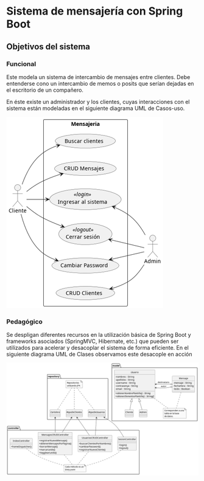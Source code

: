 # Sistema de mensajería con Spring Boot

## Objetivos del sistema

### Funcional

Este modela un sistema de intercambio de mensajes entre clientes. Debe entenderse cono un intercambio de memos o posits que serían dejadas en el escritorio de un compañero.

En éste existe un administrador y los clientes, cuyas interacciones con el sistema están modeladas en el siguiente diagrama UML de Casos-uso.

![](docs/uml/mensajeria-cu.png)

### Pedagógico

Se despligan diferentes recursos en la utilización básica de Spring Boot y frameworks asociados (SpringMVC, Hibernate, etc.) que pueden ser utilizados para acelerar y desacoplar el sistema de forma eficiente. En el siguiente diagrama UML de Clases observamos este desacople en acción

![](docs/uml/mensajeria-dc.png)

